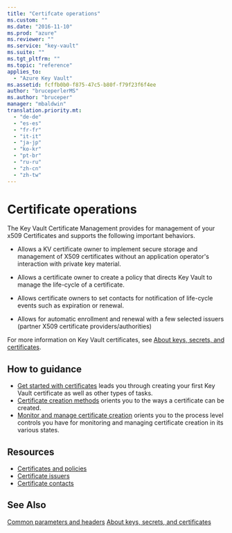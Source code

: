 ```yaml
---
title: "Certifcate operations"
ms.custom: ""
ms.date: "2016-11-10"
ms.prod: "azure"
ms.reviewer: ""
ms.service: "key-vault"
ms.suite: ""
ms.tgt_pltfrm: ""
ms.topic: "reference"
applies_to:
  - "Azure Key Vault"
ms.assetid: fcffb0b0-f875-47c5-b80f-f79f23f6f4ee
author: "bruceperlerMS"
ms.author: "bruceper"
manager: "mbaldwin"
translation.priority.mt:
  - "de-de"
  - "es-es"
  - "fr-fr"
  - "it-it"
  - "ja-jp"
  - "ko-kr"
  - "pt-br"
  - "ru-ru"
  - "zh-cn"
  - "zh-tw"
---
```

# Certificate operations

The Key Vault Certificate Management provides for management of your x509 Certificates and supports the following important behaviors.

- Allows a KV certificate owner to implement secure storage and management of X509 certificates without an application operator's interaction with private key material.


- Allows a certificate owner to create a policy that directs Key Vault to manage the life-cycle of a certificate.


- Allows certificate owners to set contacts for notification of life-cycle events such as expiration or renewal.


- Allows for automatic enrollment and renewal with a few selected issuers (partner X509 certificate providers/authorities)


For more information on Key Vault certificates, see [About keys, secrets, and certificates](about-keys--secrets-and-certificates.md).

## How to guidance
- [Get started with certificates](certificate-scenarios.md) leads you through creating your first Key Vault certificate as well as other types of tasks.
- [Certificate creation methods](create-a-certificate.md) orients you to the ways a certificate can be created.
- [Monitor and manage certificate creation](create-certificate-scenarios.md) orients you to the process level controls you have for monitoring and managing certificate creation in its various states. 

## Resources
- [Certificates and policies](certificates-and-policies.md)
- [Certificate issuers](certificate-issuers.md)
- [Certificate contacts](certificate-contacts.md)





## See Also
[Common parameters and headers](common-parameters-and-headers.md)
[About keys, secrets, and certificates](about-keys--secrets-and-certificates.md)
